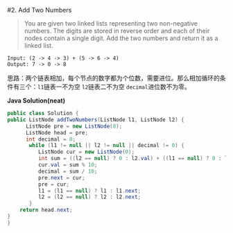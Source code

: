 #2. Add Two Numbers

>You are given two linked lists representing two non-negative numbers. The digits are stored in reverse order and each of their nodes contain a single digit. Add the two numbers and return it as a linked list.

```
Input: (2 -> 4 -> 3) + (5 -> 6 -> 4)
Output: 7 -> 0 -> 8
```

思路：两个链表相加，每个节点的数字都为个位数，需要进位。那么相加循环的条件有三个：`l1`链表一不为空 `l2`链表二不为空 `decimal`进位数不为零。


**Java Solution(neat)**
```java
public class Solution {
public ListNode addTwoNumbers(ListNode l1, ListNode l2) {
      ListNode pre = new ListNode(0);
      ListNode head = pre;
      int decimal = 0;
       while (l1 != null || l2 != null || decimal != 0) {
          ListNode cur = new ListNode(0);
          int sum = ((l2 == null) ? 0 : l2.val) + ((l1 == null) ? 0 : l1.val) + decimal;
          cur.val = sum % 10;
          decimal = sum / 10;
          pre.next = cur; 
          pre = cur;
          l1 = (l1 == null) ? l1 : l1.next;
          l2 = (l2 == null) ? l2 : l2.next;
       }
    return head.next;
}
}
```